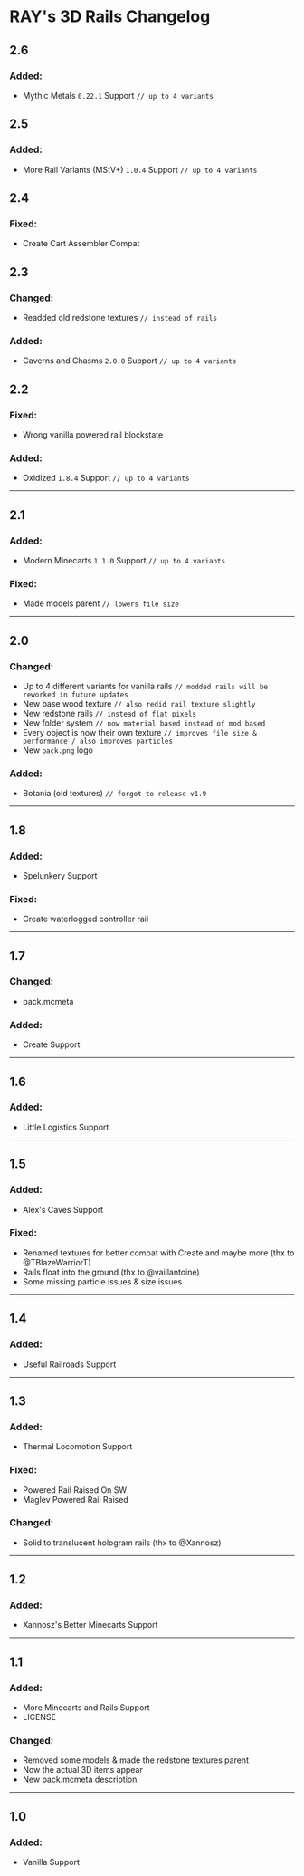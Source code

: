 # RAY's 3D Rails Changelog

## 2.6

### Added:
- Mythic Metals `0.22.1` Support `// up to 4 variants`


## 2.5

### Added:
- More Rail Variants (MStV+) `1.0.4` Support `// up to 4 variants`

## 2.4

### Fixed:
- Create Cart Assembler Compat

## 2.3

### Changed:
- Readded old redstone textures `// instead of rails`

### Added:
- Caverns and Chasms `2.0.0` Support `// up to 4 variants`

## 2.2

### Fixed:
- Wrong vanilla powered rail blockstate

### Added:
- Oxidized `1.8.4` Support `// up to 4 variants`

---

## 2.1

### Added:
- Modern Minecarts `1.1.0` Support `// up to 4 variants`

### Fixed:
- Made models parent `// lowers file size`

---

## 2.0

### Changed:
- Up to 4 different variants for vanilla rails `// modded rails will be reworked in future updates`
- New base wood texture `// also redid rail texture slightly`
- New redstone rails `// instead of flat pixels`
- New folder system `// now material based instead of mod based`
- Every object is now their own texture `// improves file size & performance / also improves particles`
- New `pack.png` logo

### Added:
- Botania (old textures) `// forgot to release v1.9`

---

## 1.8

### Added:
- Spelunkery Support

### Fixed:
- Create waterlogged controller rail

---

## 1.7

### Changed:
- pack.mcmeta

### Added:
- Create Support

---

## 1.6

### Added:
- Little Logistics Support

---

## 1.5

### Added:
- Alex's Caves Support

### Fixed:
- Renamed textures for better compat with Create and maybe more (thx to @TBlazeWarriorT)
- Rails float into the ground (thx to @vaillantoine)
- Some missing particle issues & size issues

---

## 1.4

### Added:
- Useful Railroads Support

---

## 1.3

### Added:
- Thermal Locomotion Support

### Fixed:
- Powered Rail Raised On SW
- Maglev Powered Rail Raised

### Changed:
- Solid to translucent hologram rails (thx to @Xannosz)

---

## 1.2

### Added:
- Xannosz's Better Minecarts Support

---

## 1.1

### Added:
- More Minecarts and Rails Support
- LICENSE

### Changed:
- Removed some models & made the redstone textures parent
- Now the actual 3D items appear
- New pack.mcmeta description

---

## 1.0

### Added:
- Vanilla Support